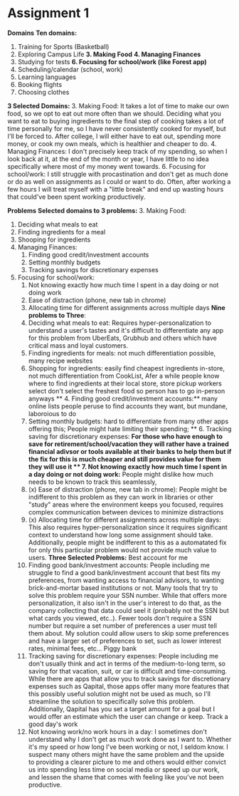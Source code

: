 # Assignment 1
**Domains**
**Ten domains:**
1. Training for Sports (Basketball)
2. Exploring Campus Life
**3. Making Food**
**4. Managing Finances**
4. Studying for tests
**6. Focusing for school/work (like Forest app)**
7. Scheduling/calendar (school, work)
8. Learning languages
9. Booking flights
10. Choosing clothes

**3 Selected Domains:**
3. Making Food: It takes a lot of time to make our own food, so we opt to eat out more often than we should. Deciding what you want to eat to buying ingredients to the final step of cooking takes a lot of time personally for me, so I have never consistently cooked for myself, but I'll be forced to. After college, I will either have to eat out, spending more money, or cook my own meals, which is healthier and cheaper to do. 
4. Managing Finances: I don't precisely keep track of my spending, so when I look back at it, at the end of the month or year, I have little to no idea specifically where most of my money went towards. 
6. Focusing for school/work: I still struggle with procastination and don't get as much done or do as well on assignments as I could or want to do. Often, after working a few hours I will treat myself with a "little break" and end up wasting hours that could've been spent working productively.

**Problems**
**Selected domains to 3 problems:**
3. Making Food:
  1. Deciding what meals to eat
  2. Finding ingredients for a meal
  3. Shooping for ingredients
4. Managing Finances:
   1. Finding good credit/investment accounts
   2. Setting monthly budgets
   3. Tracking savings for discretionary expenses
6. Focusing for school/work:
   1. Not knowing exactly how much time I spent in a day doing or not doing work
   2. Ease of distraction (phone, new tab in chrome)
   3. Allocating time for different assignments across multiple days
**Nine problems to Three**:
   1. Deciding what meals to eat: Requires hyper-personalization to understand a user's tastes and it's difficult to differentiate any app for this problem from UberEats, Grubhub and others which have critical mass and loyal customers.
   2. Finding ingredients for meals: not much differentiation possible, many recipe websites
   3. Shopping for ingredients: easily find cheapest ingredients in-store, not much differentiation from CookList, Afer a while people know where to find ingredients at their local store, store pickup workers select don't select the freshest food so person has to go in-person anyways
  ** 4. Finding good credit/investment accounts:** many online lists people peruse to find accounts they want, but mundane, laboroious to do
   5. Setting monthly budgets: hard to differentiate from many other apps offering this; People might hate limiting their spending; 
 **  6. Tracking saving for discretionary expenses: **For those who have enough to save for retirement/school/vacation they will rather have a trained financial adivsor or tools available at their banks to help them but if the fix for this is much cheaper and still provides value for them they will use it
**   7. Not knowing exactly how much time I spent in a day doing or not doing work:** People might dislike how much needs to be known to track this seamlessly,
   8. (x) Ease of distraction (phone, new tab in chrome): People might be indifferent to this problem as they can work in libraries or other "study" areas where the environment keeps you focused, requires complex communication between devices to minimize distractions
   9. (x) Allocating time for different assignments across multiple days: This also requires hyper-personalization since it requires significant context to understand how long some assignment should take. Additionally, people might be indifferent to this as a automatated fix for only this particular problem would not provide much value to users.
**Three Selected Problems:**
   Best account for me
   4. Finding good bank/investment accounts: People including me struggle to find a good bank/investment account that best fits my preferences, from wanting access to financial advisors, to wanting brick-and-mortar based institutions or not. Many tools that try to solve this problem require your SSN number. While that offers more personalization, it also isn't in the user's interest to do that, as the company collecting that data could seel it (probably not the SSN but what cards you viewed, etc..). Fewer tools don't require a SSN number but require a set number of preferences a user must tell them about. My solution could allow users to skip some preferences and have a larger set of preferences to set, such as lower interest rates, minimal fees, etc...
   Piggy bank
   6. Tracking saving for discretionary expenses: People including me don't usually think and act in terms of the medium-to-long term, so saving for that vacation, suit, or car is difficult and time-consuming. While there are apps that allow you to track savings for discretionary expenses such as Qapital, those apps offer many more features that this possibly useful solution might not be used as much, so I'll streamline the solution to specifically solve this problem. Additionally, Qapital has you set a target amount for a goal but I would offer an estimate which the user can change or keep.
   Track a good day's work
   8. Not knowing work/no work hours in a day: I sometimes don't understand why I don't get as much work done as I want to. Whether it's my speed or how long I've been working or not, I seldom know. I suspect many others might have the same problem and the upside to providing a clearer picture to me and others would either convict us into spending less time on social media or speed up our work, and lessen the shame that comes with feeling like you've not been productive.
   
      
      
